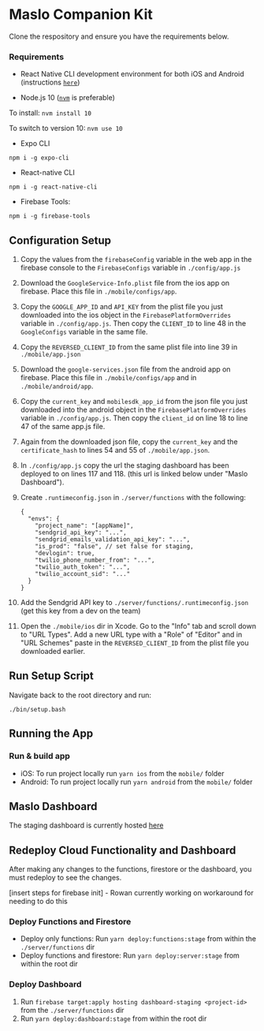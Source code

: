 # Maslo Companion Kit


Clone the respository and ensure you have the requirements below.

### Requirements

 * React Native CLI development environment for both iOS and Android (instructions [`here`](https://reactnative.dev/docs/environment-setup)) 
 
 * Node.js 10 ([`nvm`](https://github.com/nvm-sh/nvm) is preferable)

 To install:
 ```nvm install 10```
 
 To switch to version 10:
 ```nvm use 10```
 
 * Expo CLI
 ```
 npm i -g expo-cli
 ```
 * React-native CLI
 ```
 npm i -g react-native-cli
 ```
 * Firebase Tools:
 ```
 npm i -g firebase-tools
 ```
 


## Configuration Setup

1. Copy the values from the `firebaseConfig` variable in the web app in the firebase console to the `FirebaseConfigs` variable in `./config/app.js`
2. Download the `GoogleService-Info.plist` file from the ios app on firebase. Place this file in `./mobile/configs/app`.
3. Copy the `GOOGLE_APP_ID` and `API_KEY` from the plist file you just downloaded into the ios object in the `FirebasePlatformOverrides` variable in `./config/app.js`. Then copy the `CLIENT_ID` to line 48 in the `GoogleConfigs` variable in the same file.
4. Copy the `REVERSED_CLIENT_ID` from the same plist file into line 39 in `./mobile/app.json`
5. Download the `google-services.json` file from the android app on firebase. Place this file in `./mobile/configs/app` and in `./mobile/android/app`.
6. Copy the `current_key` and `mobilesdk_app_id` from the json file you just downloaded into the android object in the `FirebasePlatformOverrides` variable in `./config/app.js`. Then copy the `client_id` on line 18 to line 47 of the same app.js file.
7. Again from the downloaded json file, copy the `current_key` and the `certificate_hash` to lines 54 and 55 of `./mobile/app.json`.
8. In `./config/app.js` copy the url the staging dashboard has been deployed to on lines 117 and 118. (this url is linked below under "Maslo Dashboard").
9. Create `.runtimeconfig.json` in `./server/functions` with the following:

	```
	{
	  "envs": {
	    "project_name": "[appName]",
	    "sendgrid_api_key": "...",
	    "sendgrid_emails_validation_api_key": "...",
	    "is_prod": "false", // set false for staging,
	    "devlogin": true,
	    "twilio_phone_number_from": "...",
	    "twilio_auth_token": "...",
	    "twilio_account_sid": "..."
	  }
	}
	```
10. Add the Sendgrid API key to `./server/functions/.runtimeconfig.json` (get this key from a dev on the team)
11. Open the `./mobile/ios` dir in Xcode. Go to the "Info" tab and scroll down to "URL Types". Add a new URL type with a "Role" of "Editor" and in "URL Schemes" paste in the `REVERSED_CLIENT_ID` from the plist file you downloaded earlier.


## Run Setup Script

Navigate back to the root directory and run:

```
./bin/setup.bash
```

## Running the App

### Run & build app

* iOS: To run project locally run `yarn ios` from the `mobile/` folder
* Android: To run project locally run `yarn android` from the `mobile/` folder

## Maslo Dashboard

The staging dashboard is currently hosted [here](https://bipolarbridges.web.app/)

## Redeploy Cloud Functionality and Dashboard

After making any changes to the functions, firestore or the dashboard, you must redeploy to see the changes.

[insert steps for firebase init] - Rowan currently working on workaround for needing to do this

### Deploy Functions and Firestore

- Deploy only functions: Run `yarn deploy:functions:stage` from within the `./server/functions` dir
- Deploy functions and firestore: Run `yarn deploy:server:stage` from within the root dir


### Deploy Dashboard

1. Run `firebase target:apply hosting dashboard-staging <project-id>` from the `./server/functions` dir
2. Run `yarn deploy:dashboard:stage` from within the root dir




